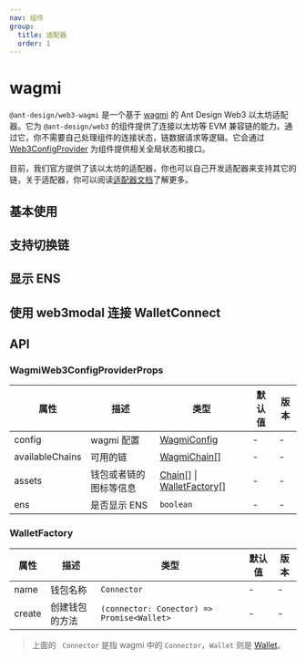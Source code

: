 ```yaml
---
nav: 组件
group:
  title: 适配器
  order: 1
---
```


# wagmi

`@ant-design/web3-wagmi` 是一个基于 [wagmi](https://wagmi.sh/) 的 Ant Design Web3 以太坊适配器。它为 `@ant-design/web3` 的组件提供了连接以太坊等 EVM 兼容链的能力。通过它，你不需要自己处理组件的连接状态，链数据请求等逻辑。它会通过 [Web3ConfigProvider](../web3-config-provider/index.zh-CN.md) 为组件提供相关全局状态和接口。

目前，我们官方提供了该以太坊的适配器，你也可以自己开发适配器来支持其它的链，关于适配器，你可以阅读[适配器文档](../../../../docs/guide/adapter.zh-CN.md)了解更多。

## 基本使用

<code src="./demos/basic.tsx"></code>

## 支持切换链

<code src="./demos/chains.tsx"></code>

## 显示 ENS

<code src="./demos/name.tsx"></code>

## 使用 web3modal 连接 WalletConnect

<code src="./demos/web3modal.tsx"></code>

## API

### WagmiWeb3ConfigProviderProps

| 属性 | 描述 | 类型 | 默认值 | 版本 |
| --- | --- | --- | --- | --- |
| config | wagmi 配置 | [WagmiConfig](https://wagmi.sh/core/config) | - | - |
| availableChains | 可用的链 | [WagmiChain[]](https://wagmi.sh/core/chains) | - | - |
| assets | 钱包或者链的图标等信息 | [Chain](./types#chain)\[\] \| [WalletFactory](#walletfactory)\[\] | - | - |
| ens | 是否显示 ENS | `boolean` | - | - |

### WalletFactory

| 属性   | 描述           | 类型                                       | 默认值 | 版本 |
| ------ | -------------- | ------------------------------------------ | ------ | ---- |
| name   | 钱包名称       | `Connector`                                | -      | -    |
| create | 创建钱包的方法 | `(connector: Conector) => Promise<Wallet>` | -      | -    |

> 上面的 ` Connector` 是指 wagmi 中的 `Connector`，`Wallet` 则是 [Wallet](./types#wallet)。
